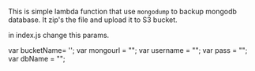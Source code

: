 This is simple lambda function that use `mongodump` to backup mongodb database. It zip's the file and upload it to S3 bucket.


in index.js change this params. 

var bucketName= '<bucket Name>';
var mongourl = "<mongo url with port>";
var username = "<mongo username>";
var pass = "<mongo pass>";
var dbName = "<db name>";

